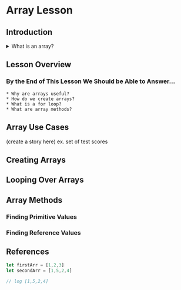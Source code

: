 # Array Lesson

## Introduction
  <details> 
    <summary>What is an array? </summary>
     An array is a data structure consisting of a collection of elements (values or variables), each identified by at least one array index or key. Or in simpler terms an array is a way to represent lists in programming.
  </details>

## Lesson Overview
  ### By the End of This Lesson We Should be Able to Answer...
    * Why are arrays useful?
    * How do we create arrays?
    * What is a for loop?
    * What are array methods?

## Array Use Cases
(create a story here) ex. set of test scores 

## Creating Arrays

## Looping Over Arrays

## Array Methods
  ### Finding Primitive Values
  ### Finding Reference Values

## References


```js
let firstArr = [1,2,3]
let secondArr = [1,5,2,4]

// log [1,5,2,4]
```